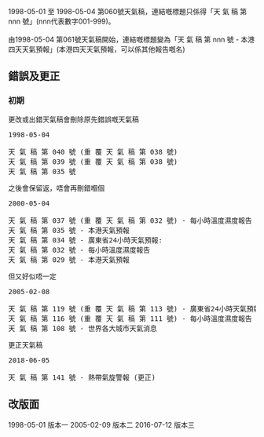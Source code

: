 1998-05-01 至 1998-05-04 第060號天氣稿，連結嘅標題只係得「天 氣 稿 第 nnn 號」(nnn代表數字001-999)。<br/><br/>
由1998-05-04 第061號天氣稿開始，連結嘅標題變為「天 氣 稿 第 nnn 號 - 本港四天天氣預報」(本港四天天氣預報，可以係其他報告嘅名)


## 錯誤及更正
### 初期
更改或出錯天氣稿會刪除原先錯誤嘅天氣稿
<pre>
1998-05-04

天 氣 稿 第 040 號 (重 覆 天 氣 稿 第 038 號) 
天 氣 稿 第 039 號 (重 覆 天 氣 稿 第 038 號) 
天 氣 稿 第 035 號 
</pre>

之後會保留返，唔會再刪錯嗰個
<pre>
2000-05-04

天 氣 稿 第 037 號 (重 覆 天 氣 稿 第 032 號) - 每小時溫度濕度報告 
天 氣 稿 第 035 號 - 本港天氣預報 
天 氣 稿 第 034 號 - 廣東省24小時天氣預報: 
天 氣 稿 第 032 號 - 每小時溫度濕度報告 
天 氣 稿 第 029 號 - 本港天氣預報 
</pre>

但又好似唔一定
<pre>
2005-02-08

天 氣 稿 第 119 號 (重 覆 天 氣 稿 第 113 號) - 廣東省24小時天氣預報: 
天 氣 稿 第 116 號 (重 覆 天 氣 稿 第 111 號) - 每小時溫度濕度報告 
天 氣 稿 第 108 號 - 世界各大城市天氣消息 
</pre>

更正天氣稿
<pre>
2018-06-05

天 氣 稿 第 141 號 - 熱帶氣旋警報 (更正)
</pre>

## 改版面
1998-05-01  版本一
2005-02-09  版本二
2016-07-12  版本三
